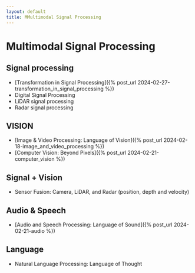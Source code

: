 ```yaml
---
layout: default
title: MMultimodal Signal Processing
---
```


# Multimodal Signal Processing

## Signal processing 
- [Transformation in Signal Processing]({% post_url 2024-02-27-transformation_in_signal_processing %})
- Digital Signal Processing 
- LiDAR signal processing 
- Radar signal processing 

## VISION 
- [Image & Video Processing: Language of Vision]({% post_url 2024-02-18-image_and_video_processing %})
- [Computer Vision: Beyond Pixels]({% post_url 2024-02-21-computer_vision %})

## Signal + Vision 
- Sensor Fusion: Camera, LiDAR, and Radar (position, depth and velocity)

## Audio & Speech
- [Audio and Speech Processing: Language of Sound]({% post_url 2024-02-21-audio %})

## Language 
- Natural Language Processing: Language of Thought

